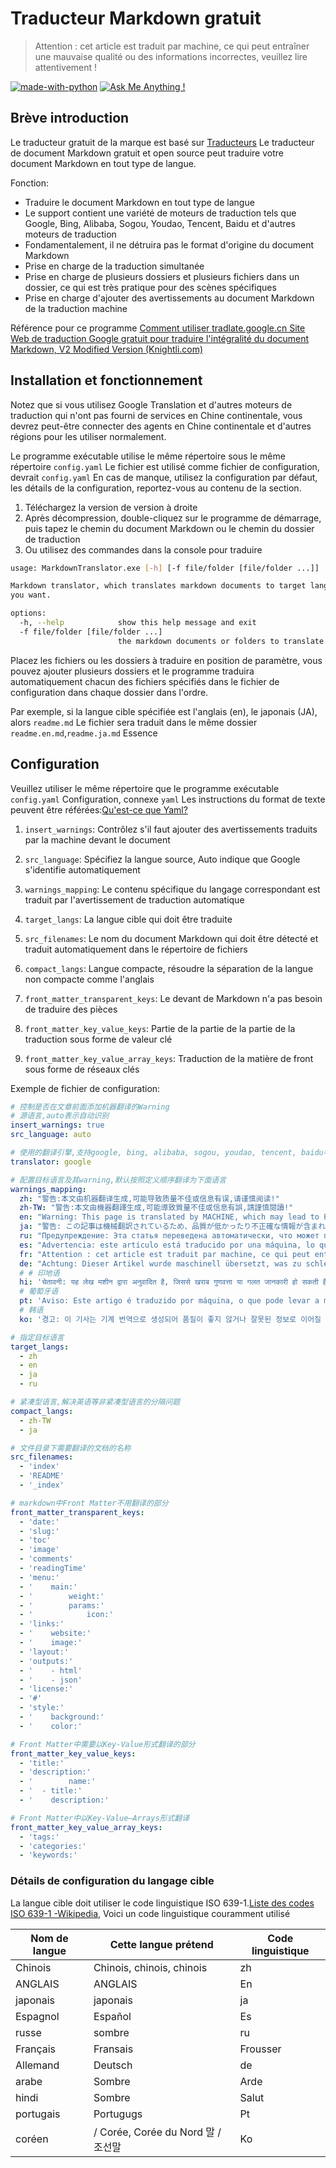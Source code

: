 # Traducteur Markdown gratuit

> Attention : cet article est traduit par machine, ce qui peut entraîner une mauvaise qualité ou des informations incorrectes, veuillez lire attentivement !


[![made-with-python](https://img.shields.io/badge/Made%20with-Python-1f425f.svg)](https://www.python.org/)
[![Ask Me Anything !](https://img.shields.io/badge/Ask%20me-anything-1abc9c.svg)](https://github.com/CrazyMayfly/Free-Markdown-Translator/issues)

## Brève introduction

Le traducteur gratuit de la marque est basé sur [Traducteurs](https://github.com/UlionTse/translators) Le traducteur de document Markdown gratuit et open source peut traduire votre document Markdown en tout type de langue.

Fonction:

- Traduire le document Markdown en tout type de langue
- Le support contient une variété de moteurs de traduction tels que Google, Bing, Alibaba, Sogou, Youdao, Tencent, Baidu et d'autres moteurs de traduction
- Fondamentalement, il ne détruira pas le format d'origine du document Markdown
- Prise en charge de la traduction simultanée
- Prise en charge de plusieurs dossiers et plusieurs fichiers dans un dossier, ce qui est très pratique pour des scènes spécifiques
- Prise en charge d'ajouter des avertissements au document Markdown de la traduction machine

Référence pour ce programme [Comment utiliser tradlate.google.cn Site Web de traduction Google gratuit pour traduire l'intégralité du document Markdown, V2 Modified Version (Knightli.com)](https://www.knightli.com/zh-tw/2022/04/24/免費-google-翻譯-整篇-markdown-文檔-修改版/)

## Installation et fonctionnement

Notez que si vous utilisez Google Translation et d'autres moteurs de traduction qui n'ont pas fourni de services en Chine continentale, vous devrez peut-être connecter des agents en Chine continentale et d'autres régions pour les utiliser normalement.

Le programme exécutable utilise le même répertoire sous le même répertoire `config.yaml` Le fichier est utilisé comme fichier de configuration, devrait `config.yaml` En cas de manque, utilisez la configuration par défaut, les détails de la configuration, reportez-vous au contenu de la section.

1. Téléchargez la version de version à droite
2. Après décompression, double-cliquez sur le programme de démarrage, puis tapez le chemin du document Markdown ou le chemin du dossier de traduction
3. Ou utilisez des commandes dans la console pour traduire

```bash
usage: MarkdownTranslator.exe [-h] [-f file/folder [file/folder ...]]

Markdown translator, which translates markdown documents to target languages
you want.

options:
  -h, --help            show this help message and exit
  -f file/folder [file/folder ...]
                        the markdown documents or folders to translate.
```

Placez les fichiers ou les dossiers à traduire en position de paramètre, vous pouvez ajouter plusieurs dossiers et le programme traduira automatiquement chacun des fichiers spécifiés dans le fichier de configuration dans chaque dossier dans l'ordre.

Par exemple, si la langue cible spécifiée est l'anglais (en), le japonais (JA), alors `readme.md` Le fichier sera traduit dans le même dossier `readme.en.md`,`readme.ja.md` Essence

## Configuration

Veuillez utiliser le même répertoire que le programme exécutable `config.yaml` Configuration, connexe `yaml` Les instructions du format de texte peuvent être référées:[Qu'est-ce que Yaml?](https://www.redhat.com/en/topics/automation/what-is-yaml)

1. `insert_warnings`: Contrôlez s'il faut ajouter des avertissements traduits par la machine devant le document

2. `src_language`: Spécifiez la langue source, Auto indique que Google s'identifie automatiquement

3. `warnings_mapping`: Le contenu spécifique du langage correspondant est traduit par l'avertissement de traduction automatique

4. `target_langs`: La langue cible qui doit être traduite

5. `src_filenames`: Le nom du document Markdown qui doit être détecté et traduit automatiquement dans le répertoire de fichiers

6. `compact_langs`: Langue compacte, résoudre la séparation de la langue non compacte comme l'anglais

7. `front_matter_transparent_keys`: Le devant de Markdown n'a pas besoin de traduire des pièces

8. `front_matter_key_value_keys`: Partie de la partie de la partie de la traduction sous forme de valeur clé

9. `front_matter_key_value_array_keys`: Traduction de la matière de front sous forme de réseaux clés

Exemple de fichier de configuration:

```yaml
# 控制是否在文章前面添加机器翻译的Warning
# 源语言,auto表示自动识别
insert_warnings: true
src_language: auto

# 使用的翻译引擎,支持google, bing, alibaba, sogou, youdao, tencent, baidu等翻译引擎
translator: google

# 配置目标语言及其warning,默认按照定义顺序翻译为下面语言
warnings_mapping:
  zh: "警告:本文由机器翻译生成,可能导致质量不佳或信息有误,请谨慎阅读!"
  zh-TW: "警告:本文由機器翻譯生成,可能導致質量不佳或信息有誤,請謹慎閱讀!"
  en: "Warning: This page is translated by MACHINE, which may lead to POOR QUALITY or INCORRECT INFORMATION, please read with CAUTION!"
  ja: "警告: この記事は機械翻訳されているため、品質が低かったり不正確な情報が含まれる可能性があります。よくお読みください。"
  ru: "Предупреждение: Эта статья переведена автоматически, что может привести к некачественной или неверной информации, пожалуйста, внимательно прочитайте!"
  es: "Advertencia: este artículo está traducido por una máquina, lo que puede dar lugar a una mala calidad o información incorrecta. ¡Lea atentamente!"
  fr: "Attention : cet article est traduit par machine, ce qui peut entraîner une mauvaise qualité ou des informations incorrectes, veuillez lire attentivement !"
  de: "Achtung: Dieser Artikel wurde maschinell übersetzt, was zu schlechter Qualität oder falschen Informationen führen kann, bitte sorgfältig lesen!"
  # # 印地语
  hi: 'चेतावनी: यह लेख मशीन द्वारा अनुवादित है, जिससे खराब गुणवत्ता या गलत जानकारी हो सकती है, कृपया ध्यान से पढ़ें!'
  # 葡萄牙语
  pt: 'Aviso: Este artigo é traduzido por máquina, o que pode levar a má qualidade ou informações incorretas, leia com atenção!'
  # 韩语
  ko: '경고: 이 기사는 기계 번역으로 생성되어 품질이 좋지 않거나 잘못된 정보로 이어질 수 있으므로 주의 깊게 읽으십시오!'

# 指定目标语言
target_langs:
  - zh
  - en
  - ja
  - ru

# 紧凑型语言,解决英语等非紧凑型语言的分隔问题
compact_langs:
  - zh-TW
  - ja

# 文件目录下需要翻译的文档的名称
src_filenames:
  - 'index'
  - 'README'
  - '_index'

# markdown中Front Matter不用翻译的部分
front_matter_transparent_keys:
  - 'date:'
  - 'slug:'
  - 'toc'
  - 'image'
  - 'comments'
  - 'readingTime'
  - 'menu:'
  - '    main:'
  - '        weight:'
  - '        params:'
  - '            icon:'
  - 'links:'
  - '    website:'
  - '    image:'
  - 'layout:'
  - 'outputs:'
  - '    - html'
  - '    - json'
  - 'license:'
  - '#'
  - 'style:'
  - '    background:'
  - '    color:'

# Front Matter中需要以Key-Value形式翻译的部分
front_matter_key_value_keys:
  - 'title:'
  - 'description:'
  - '        name:'
  - '  - title:'
  - '    description:'

# Front Matter中以Key-Value—Arrays形式翻译
front_matter_key_value_array_keys:
  - 'tags:'
  - 'categories:'
  - 'keywords:'
```

### Détails de configuration du langage cible

La langue cible doit utiliser le code linguistique ISO 639-1.[Liste des codes ISO 639-1 -Wikipedia](https://en.wikipedia.org/wiki/List_of_ISO_639-1_codes), Voici un code linguistique couramment utilisé

|Nom de langue|Cette langue prétend|Code linguistique|
| ---------- | ------------------------------ | -------- |
|Chinois|Chinois, chinois, chinois|zh|
|ANGLAIS|ANGLAIS|En|
|japonais|japonais|ja|
|Espagnol|Español|Es|
|russe|sombre|ru|
|Français|Fransais|Frousser|
|Allemand|Deutsch|de|
|arabe|Sombre|Arde|
|hindi|Sombre|Salut|
|portugais|Portugugs|Pt|
|coréen|/ Corée, Corée du Nord 말 / 조선말|Ko|